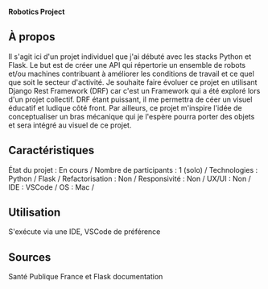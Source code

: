 **Robotics Project**
## À propos
Il s'agit ici d'un projet individuel que j'ai débuté avec les stacks Python et Flask. 
Le but est de créer une API qui répertorie un ensemble de robots et/ou machines contribuant à améliorer les conditions de travail et ce quel que soit le secteur d'activité.
Je souhaite faire évoluer ce projet en utilisant Django Rest Framework (DRF) car c'est un Framework qui a été exploré lors d'un projet collectif. DRF étant puissant, il me permettra 
de céer un visuel éducatif et ludique côté front. Par ailleurs, ce projet m'inspire l'idée de conceptualiser un bras mécanique qui je l'espère pourra porter des objets et 
sera intégré au visuel de ce projet.

## Caractéristiques
État du projet : En cours /
Nombre de participants : 1 (solo) /
Technologies : Python / Flask /
Refactorisation : Non /
Responsivité : Non /
UX/UI : Non /
IDE : VSCode /
OS : Mac /
## Utilisation
S'exécute via une IDE, VSCode de préférence
## Sources
Santé Publique France et Flask documentation
